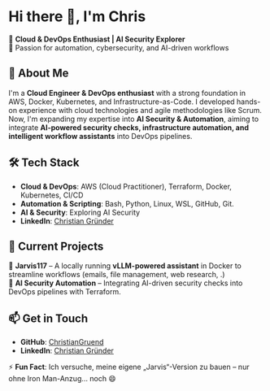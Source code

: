 # Hi there 👋, I'm Chris 

🔹 **Cloud & DevOps Enthusiast | AI Security Explorer**  
🔹 Passion for automation, cybersecurity, and AI-driven workflows  

## 🚀 About Me  
I'm a **Cloud Engineer & DevOps enthusiast** with a strong foundation in AWS, Docker, Kubernetes, and Infrastructure-as-Code. I developed hands-on experience with cloud technologies and agile methodologies like Scrum. Now, I'm expanding my expertise into **AI Security & Automation**, aiming to integrate **AI-powered security checks, infrastructure automation, and intelligent workflow assistants** into DevOps pipelines.  

## 🛠️ Tech Stack  
- **Cloud & DevOps**: AWS (Cloud Practitioner), Terraform, Docker, Kubernetes, CI/CD  
- **Automation & Scripting**: Bash, Python, Linux, WSL, GitHub, Git. 
- **AI & Security**: Exploring AI Security
- **LinkedIn**: [Christian Gründer](https://www.linkedin.com/in/dein-linkedin-name)

## 📂 Current Projects  
🚀 **Jarvis117** – A locally running **vLLM-powered assistant** in Docker to streamline workflows (emails, file management, web research, .)  
🔐 **AI Security Automation** – Integrating AI-driven security checks into DevOps pipelines with Terraform.  
 

## 📫 Get in Touch  
- **GitHub**: [ChristianGruend](https://github.com/ChristianGruend)  
- **LinkedIn**: [Christian Gründer](https://www.linkedin.com/in/christian-gründer-9a4907275/?trk=public-profile-join-page)


⚡ **Fun Fact**: Ich versuche, meine eigene „Jarvis“-Version zu bauen – nur ohne Iron Man-Anzug… noch 😄
